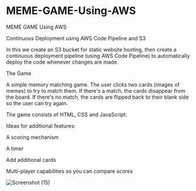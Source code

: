 # MEME-GAME-Using-AWS
MEME GAME Using AWS 


Continuous Deployment using AWS Code Pipeline and S3

In this we create an S3 bucket for static website hosting, then create a continuous deployment pipeline (using AWS Code Pipeline) to automatically deploy the code whenever changes are made.


The Game


A simple memory matching game. The user clicks two cards (images of memes) to try to match them. If there's a match, the cards disappear from the board. If there's no match, the cards are flipped back to their blank side so the user can try again.


The game consists of HTML, CSS and JavaScript.


Ideas for additional features:


A scoring mechanism


A timer


Add additional cards


Multi-player capabilities so you can compare scores



![Screenshot (15)](https://github.com/user-attachments/assets/0b423412-23c2-4e8b-8571-ab1708939dc2)


